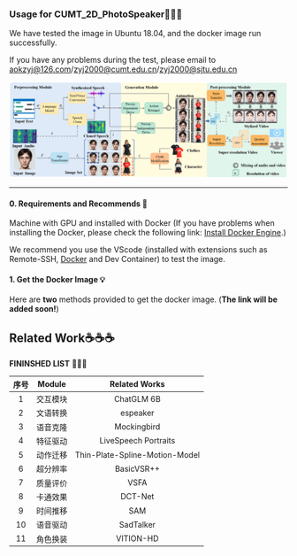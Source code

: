 ### Usage for CUMT_2D_PhotoSpeaker🚀🚀🚀

We have tested the image in Ubuntu 18.04, and the docker image run successfully.

If you have any problems during the test, please email to aokzyj@126.com/zyj2000@cumt.edu.cn/zyj2000@sjtu.edu.cn

![avatar](framework_v1.png)

---------------------

#### 0. Requirements and Recommends 📑

Machine with GPU and installed with Docker (If you have problems when installing the Docker, please check the following link: [Install Docker Engine](https://docs.docker.com/engine/install/#desktop).)  

We recommend you use the VScode (installed with extensions such as Remote-SSH, [Docker](https://code.visualstudio.com/docs/containers/overview) and Dev Container) to test the image.

#### 1. Get the Docker Image 💡

Here are **two** methods provided to get the docker image. (**The link will be added soon!**)

## Related Work☕☕☕

**FININSHED LIST** 🌟🌟🌟

| 序号 |  Module  |         Related Works          |
| :--: | :------: | :----------------------------: |
|  1   | 交互模块 |           ChatGLM 6B           |
|  2   | 文语转换 |            espeaker            |
|  3   | 语音克隆 |          Mockingbird           |
|  4   | 特征驱动 |      LiveSpeech Portraits      |
|  5   | 动作迁移 | Thin-Plate-Spline-Motion-Model |
|  6   | 超分辨率 |           BasicVSR++           |
|  7   | 质量评价 |              VSFA              |
|  8   | 卡通效果 |            DCT-Net             |
|  9   | 时间推移 |              SAM               |
|  10  | 语音驱动 |           SadTalker            |
|  11  | 角色换装 |           VITION-HD            |


